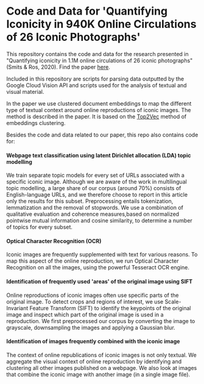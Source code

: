 # Code and Data for 'Quantifying Iconicity in 940K Online Circulations of 26 Iconic Photographs'

This repository contains the code and data for the research presented in "Quantifying iconicity in 1.1M online circulations of 26 iconic photographs" (Smits & Ros, 2020). Find the paper [here](http://ceur-ws.org/Vol-2723/short34.pdf).

Included in this repository are scripts for parsing data outputted by the Google Cloud Vision API and scripts used for the analysis of textual and visual material.

In the paper we use clustered document embeddings to map the different type of textual context around online reproductions of iconic images. The method is described in the paper. It is based on the [Top2Vec](https://github.com/ddangelov/Top2Vec) method of embeddings clustering. 

Besides the code and data related to our paper, this repo also contains code for:

#### Webpage text classification using latent Dirichlet allocation (LDA) topic modelling
We train separate topic models for every set of URLs associated with a specific iconic image. Although we are aware of the work in multilingual topic modelling, a large share of our corpus (around 70\%) consists of English-language URLs, and we therefore choose to report in this article only the results for this subset. Preprocessing entails tokenization, lemmatization and the removal of stopwords. We use a combination of qualitative evaluation and coherence measures,based on normalized pointwise mutual information and cosine similarity, to determine a number of topics for every subset.

#### Optical Character Recognition (OCR)
Iconic images are frequently supplemented with text for various reasons. To map this aspect of the online reproduction, we run Optical Character Recognition on all the images, using the powerful Tesseract OCR engine.
  
#### Identification of frequently used 'areas' of the original image using SIFT
Online reproductions of iconic images often use specific parts of the original image. To detect crops and regions of interest, we use Scale-Invariant Feature Transform (SIFT) to identify the keypoints of the original image and inspect which part of the original image is used in a reproduction. We first preprocessed our corpus by converting the image to grayscale, downsampling the images and applying a Gaussian blur.
  
#### Identification of images frequently combined with the iconic image
The context of online republications of iconic images is not only textual. We aggregate the visual context of online reproduction by identifying and clustering all other images published on a webpage. We also look at images that combine the iconic image with another image (in a single image file).
